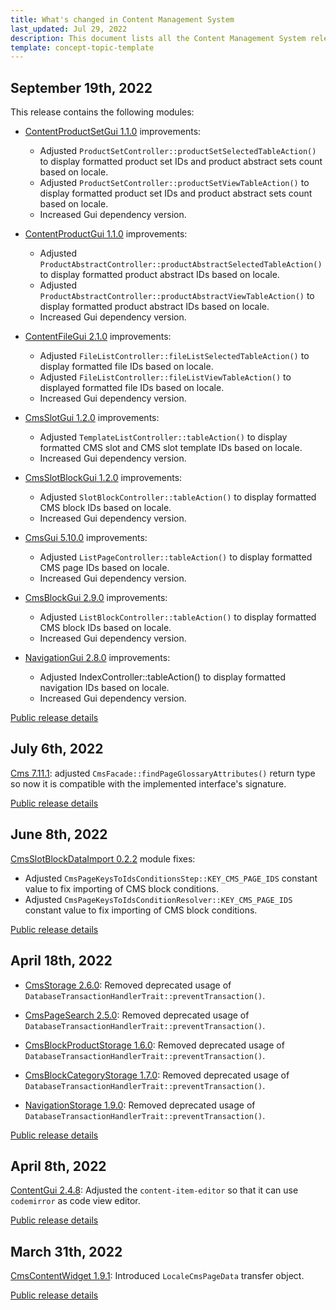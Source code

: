 ```yaml
---
title: What's changed in Content Management System
last_updated: Jul 29, 2022
description: This document lists all the Content Management System releases
template: concept-topic-template
---
```


## September 19th, 2022

This release contains the following modules:

* [ContentProductSetGui 1.1.0](https://github.com/spryker/content-product-set-gui/releases/tag/1.1.0)  improvements:
  * Adjusted `ProductSetController::productSetSelectedTableAction()` to display formatted product set IDs and product abstract sets count based on locale.
  * Adjusted `ProductSetController::productSetViewTableAction()` to display formatted product set IDs and product abstract sets count based on locale.
  * Increased Gui dependency version.


* [ContentProductGui 1.1.0](https://github.com/spryker/content-product-gui/releases/tag/1.1.0) improvements:
  * Adjusted `ProductAbstractController::productAbstractSelectedTableAction()` to display formatted product abstract IDs based on locale.
  * Adjusted `ProductAbstractController::productAbstractViewTableAction()` to display formatted product abstract IDs based on locale.
  * Increased Gui dependency version.


* [ContentFileGui 2.1.0](https://github.com/spryker/content-file-gui/releases/tag/2.1.0) improvements:
  * Adjusted `FileListController::fileListSelectedTableAction()` to display formatted file IDs based on locale.
  * Adjusted `FileListController::fileListViewTableAction()` to displayed formatted file IDs based on locale.
  * Increased Gui dependency version.



* [CmsSlotGui 1.2.0](https://github.com/spryker/cms-slot-gui/releases/tag/1.2.0) improvements:
  * Adjusted `TemplateListController::tableAction()` to display formatted CMS slot and CMS slot template IDs based on locale.
  * Increased Gui dependency version.


* [CmsSlotBlockGui 1.2.0](https://github.com/spryker/cms-slot-block-gui/releases/tag/1.2.0) improvements:
  * Adjusted `SlotBlockController::tableAction()` to display formatted CMS block IDs based on locale.
  * Increased Gui dependency version.



* [CmsGui 5.10.0](https://github.com/spryker/cms-gui/releases/tag/5.10.0) improvements:
  * Adjusted `ListPageController::tableAction()` to display formatted CMS page IDs based on locale.
  * Increased Gui dependency version.


* [CmsBlockGui 2.9.0](https://github.com/spryker/cms-block-gui/releases/tag/2.9.0) improvements:
  * Adjusted `ListBlockController::tableAction()` to display formatted CMS block IDs based on locale.
  * Increased Gui dependency version.

* [NavigationGui 2.8.0](https://github.com/spryker/navigation-gui/releases/tag/2.8.0) improvements:  

  * Adjusted IndexController::tableAction() to display formatted navigation IDs based on locale.
  * Increased Gui dependency version.


[Public release details](https://api.release.spryker.com/release-group/3883)


## July 6th, 2022

[Cms 7.11.1](https://github.com/spryker/cms/releases/tag/7.11.1): adjusted `CmsFacade::findPageGlossaryAttributes()` return type so now it is compatible with the implemented interface's signature.

[Public release details](https://api.release.spryker.com/release-group/4252)


## June 8th, 2022

[CmsSlotBlockDataImport 0.2.2](https://github.com/spryker/cms-slot-block-data-import/releases/tag/0.2.2) module fixes:

* Adjusted `CmsPageKeysToIdsConditionsStep::KEY_CMS_PAGE_IDS` constant value to fix importing of CMS block conditions.
* Adjusted `CmsPageKeysToIdsConditionResolver::KEY_CMS_PAGE_IDS` constant value to fix importing of CMS block conditions.

[Public release details](https://api.release.spryker.com/release-group/4042)


## April 18th, 2022

* [CmsStorage 2.6.0](https://github.com/spryker/cms-storage/releases/tag/2.6.0): Removed deprecated usage of `DatabaseTransactionHandlerTrait::preventTransaction()`.

* [CmsPageSearch 2.5.0](https://github.com/spryker/cms-page-search/releases/tag/2.5.0): Removed deprecated usage of `DatabaseTransactionHandlerTrait::preventTransaction()`.

* [CmsBlockProductStorage 1.6.0](https://github.com/spryker/cms-block-product-storage/releases/tag/1.6.0): Removed deprecated usage of `DatabaseTransactionHandlerTrait::preventTransaction()`.

* [CmsBlockCategoryStorage 1.7.0](https://github.com/spryker/cms-block-category-storage/releases/tag/1.7.0): Removed deprecated usage of `DatabaseTransactionHandlerTrait::preventTransaction()`.

* [NavigationStorage 1.9.0](https://github.com/spryker/navigation-storage/releases/tag/1.9.0): Removed deprecated usage of `DatabaseTransactionHandlerTrait::preventTransaction()`.


[Public release details](https://api.release.spryker.com/release-group/2084)

## April 8th, 2022

[ContentGui 2.4.8](https://github.com/spryker/content-gui/releases/tag/2.4.8): Adjusted the `content-item-editor` so that it can use `codemirror` as code view editor.

[Public release details](https://api.release.spryker.com/release-group/3829)


## March 31th, 2022

[CmsContentWidget 1.9.1](https://github.com/spryker/cms-content-widget/releases/tag/1.9.1): Introduced `LocaleCmsPageData` transfer object.

[Public release details](https://api.release.spryker.com/release-group/4037)
